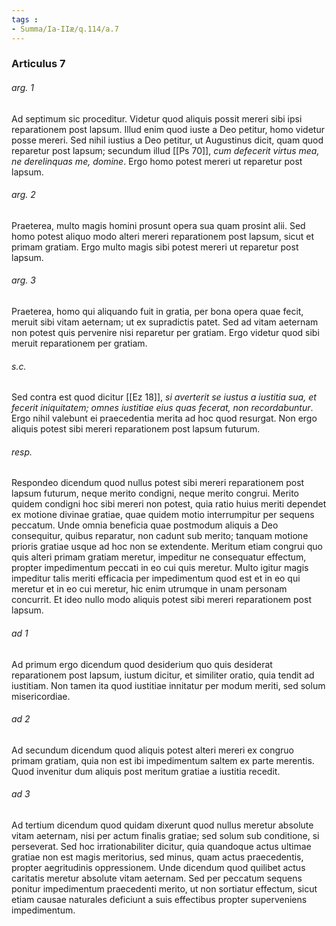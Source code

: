 ```yaml
---
tags : 
- Summa/Ia-IIæ/q.114/a.7
---
```


### Articulus 7

###### arg. 1
Ad septimum sic proceditur. Videtur quod aliquis possit mereri sibi ipsi reparationem post lapsum. Illud enim quod iuste a Deo petitur, homo videtur posse mereri. Sed nihil iustius a Deo petitur, ut Augustinus dicit, quam quod reparetur post lapsum; secundum illud [[Ps 70]], *cum defecerit virtus mea, ne derelinquas me, domine*. Ergo homo potest mereri ut reparetur post lapsum.

###### arg. 2
Praeterea, multo magis homini prosunt opera sua quam prosint alii. Sed homo potest aliquo modo alteri mereri reparationem post lapsum, sicut et primam gratiam. Ergo multo magis sibi potest mereri ut reparetur post lapsum.

###### arg. 3
Praeterea, homo qui aliquando fuit in gratia, per bona opera quae fecit, meruit sibi vitam aeternam; ut ex supradictis patet. Sed ad vitam aeternam non potest quis pervenire nisi reparetur per gratiam. Ergo videtur quod sibi meruit reparationem per gratiam.

###### s.c.
Sed contra est quod dicitur [[Ez 18]], *si averterit se iustus a iustitia sua, et fecerit iniquitatem; omnes iustitiae eius quas fecerat, non recordabuntur*. Ergo nihil valebunt ei praecedentia merita ad hoc quod resurgat. Non ergo aliquis potest sibi mereri reparationem post lapsum futurum.

###### resp.
Respondeo dicendum quod nullus potest sibi mereri reparationem post lapsum futurum, neque merito condigni, neque merito congrui. Merito quidem condigni hoc sibi mereri non potest, quia ratio huius meriti dependet ex motione divinae gratiae, quae quidem motio interrumpitur per sequens peccatum. Unde omnia beneficia quae postmodum aliquis a Deo consequitur, quibus reparatur, non cadunt sub merito; tanquam motione prioris gratiae usque ad hoc non se extendente. Meritum etiam congrui quo quis alteri primam gratiam meretur, impeditur ne consequatur effectum, propter impedimentum peccati in eo cui quis meretur. Multo igitur magis impeditur talis meriti efficacia per impedimentum quod est et in eo qui meretur et in eo cui meretur, hic enim utrumque in unam personam concurrit. Et ideo nullo modo aliquis potest sibi mereri reparationem post lapsum.

###### ad 1
Ad primum ergo dicendum quod desiderium quo quis desiderat reparationem post lapsum, iustum dicitur, et similiter oratio, quia tendit ad iustitiam. Non tamen ita quod iustitiae innitatur per modum meriti, sed solum misericordiae.

###### ad 2
Ad secundum dicendum quod aliquis potest alteri mereri ex congruo primam gratiam, quia non est ibi impedimentum saltem ex parte merentis. Quod invenitur dum aliquis post meritum gratiae a iustitia recedit.

###### ad 3
Ad tertium dicendum quod quidam dixerunt quod nullus meretur absolute vitam aeternam, nisi per actum finalis gratiae; sed solum sub conditione, si perseverat. Sed hoc irrationabiliter dicitur, quia quandoque actus ultimae gratiae non est magis meritorius, sed minus, quam actus praecedentis, propter aegritudinis oppressionem. Unde dicendum quod quilibet actus caritatis meretur absolute vitam aeternam. Sed per peccatum sequens ponitur impedimentum praecedenti merito, ut non sortiatur effectum, sicut etiam causae naturales deficiunt a suis effectibus propter superveniens impedimentum.

